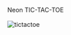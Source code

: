 Neon TIC-TAC-TOE
<br>
<br>
![tictactoe](https://github.com/user-attachments/assets/dd53b4cf-04c1-434e-ba8f-3c62ad9687b3)

